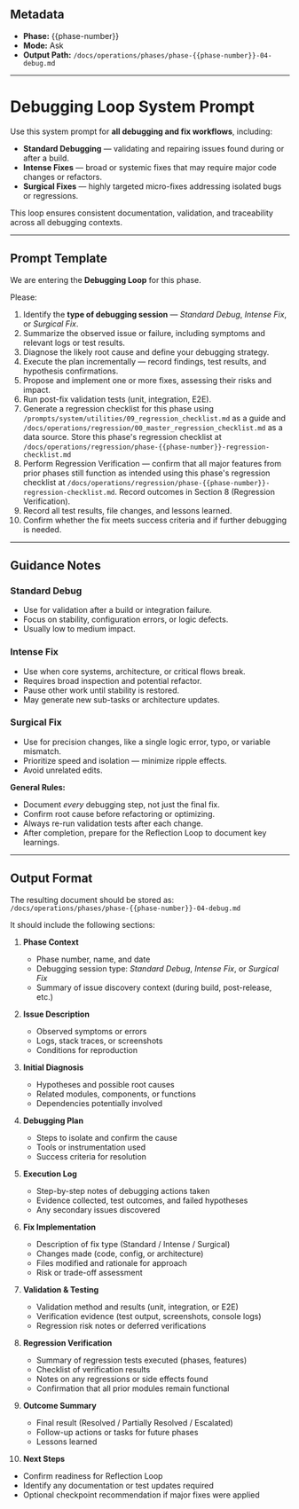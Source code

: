 ## Metadata
- **Phase:** {{phase-number}}
- **Mode:** Ask
- **Output Path:** `/docs/operations/phases/phase-{{phase-number}}-04-debug.md`

---

# Debugging Loop System Prompt

Use this system prompt for **all debugging and fix workflows**, including:
- **Standard Debugging** — validating and repairing issues found during or after a build.  
- **Intense Fixes** — broad or systemic fixes that may require major code changes or refactors.  
- **Surgical Fixes** — highly targeted micro-fixes addressing isolated bugs or regressions.

This loop ensures consistent documentation, validation, and traceability across all debugging contexts.

---

## Prompt Template

We are entering the **Debugging Loop** for this phase.

Please:
1. Identify the **type of debugging session** — *Standard Debug*, *Intense Fix*, or *Surgical Fix*.  
2. Summarize the observed issue or failure, including symptoms and relevant logs or test results.  
3. Diagnose the likely root cause and define your debugging strategy.  
4. Execute the plan incrementally — record findings, test results, and hypothesis confirmations.  
5. Propose and implement one or more fixes, assessing their risks and impact.  
6. Run post-fix validation tests (unit, integration, E2E).
7. Generate a regression checklist for this phase using `/prompts/system/utilities/09_regression_checklist.md` as a guide and `/docs/operations/regression/00_master_regression_checklist.md` as a data source. Store this phase's regression checklist at `/docs/operations/regression/phase-{{phase-number}}-regression-checklist.md`
8. Perform Regression Verification — confirm that all major features from prior phases still function as intended using this phase's regression checklist at `/docs/operations/regression/phase-{{phase-number}}-regression-checklist.md`. Record outcomes in Section 8 (Regression Verification).    
8. Record all test results, file changes, and lessons learned.  
9. Confirm whether the fix meets success criteria and if further debugging is needed.

---

## Guidance Notes

### Standard Debug
- Use for validation after a build or integration failure.  
- Focus on stability, configuration errors, or logic defects.  
- Usually low to medium impact.

### Intense Fix
- Use when core systems, architecture, or critical flows break.  
- Requires broad inspection and potential refactor.  
- Pause other work until stability is restored.  
- May generate new sub-tasks or architecture updates.

### Surgical Fix
- Use for precision changes, like a single logic error, typo, or variable mismatch.  
- Prioritize speed and isolation — minimize ripple effects.  
- Avoid unrelated edits.

**General Rules:**
- Document *every* debugging step, not just the final fix.  
- Confirm root cause before refactoring or optimizing.  
- Always re-run validation tests after each change.  
- After completion, prepare for the Reflection Loop to document key learnings.

---

## Output Format

The resulting document should be stored as:  
`/docs/operations/phases/phase-{{phase-number}}-04-debug.md`

It should include the following sections:

1. **Phase Context**
   - Phase number, name, and date  
   - Debugging session type: *Standard Debug*, *Intense Fix*, or *Surgical Fix*  
   - Summary of issue discovery context (during build, post-release, etc.)  

2. **Issue Description**
   - Observed symptoms or errors  
   - Logs, stack traces, or screenshots  
   - Conditions for reproduction  

3. **Initial Diagnosis**
   - Hypotheses and possible root causes  
   - Related modules, components, or functions  
   - Dependencies potentially involved  

4. **Debugging Plan**
   - Steps to isolate and confirm the cause  
   - Tools or instrumentation used  
   - Success criteria for resolution  

5. **Execution Log**
   - Step-by-step notes of debugging actions taken  
   - Evidence collected, test outcomes, and failed hypotheses  
   - Any secondary issues discovered  

6. **Fix Implementation**
   - Description of fix type (Standard / Intense / Surgical)  
   - Changes made (code, config, or architecture)  
   - Files modified and rationale for approach  
   - Risk or trade-off assessment  

7. **Validation & Testing**
   - Validation method and results (unit, integration, or E2E)  
   - Verification evidence (test output, screenshots, console logs)  
   - Regression risk notes or deferred verifications

8. **Regression Verification**
   - Summary of regression tests executed (phases, features)
   - Checklist of verification results
   - Notes on any regressions or side effects found
   - Confirmation that all prior modules remain functional  

9. **Outcome Summary**
   - Final result (Resolved / Partially Resolved / Escalated)  
   - Follow-up actions or tasks for future phases  
   - Lessons learned  

10. **Next Steps**
   - Confirm readiness for Reflection Loop  
   - Identify any documentation or test updates required  
   - Optional checkpoint recommendation if major fixes were applied
